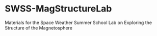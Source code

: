 # SWSS-MagStructureLab
Materials for the Space Weather Summer School Lab on Exploring the Structure of the Magnetosphere
